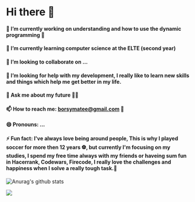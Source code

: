 <!--
**borsym/borsym** is a ✨ _special_ ✨ repository because its `README.md` (this file) appears on your GitHub profile.
![Anurag's github stats](https://github-readme-stats.vercel.app/api?username=borsym&hide=contribs,prs)
-->

# Hi there  👋

#### 🔭 I’m currently working on understanding and how to use the dynamic programming 👻
#### 🌱 I’m currently learning computer science at the ELTE (second year)
#### 👯 I’m looking to collaborate on ...
#### 🤔 I’m looking for help with my development, I really like to learn new skills and things which help me get better in my life.
#### 💬 Ask me about my future ✋🏼
#### 📫 How to reach me: borsymatee@gmail.com 💬
#### 😄 Pronouns: ...
#### ⚡ Fun fact: I've always love being around people, This is why I played soccer for more then 12 years ⚽, but currently I'm focusing on my studies, I spend my free time always with my friends or haveing sum fun in Hacerrank, Codewars, Firecode, I really love the challenges and happiness when I solve a really tough task.🤔 


![Anurag's github stats](https://github-readme-stats.vercel.app/api?username=borsym&show_icons=true&theme=radical)




![](https://img.shields.io/badge/<WORD_ON_LEFT>-<WORD_ON_RIGHT>-informational?style=flat&logo=<LOGO_NAME>&logoColor=white&color=2bbc8a)
